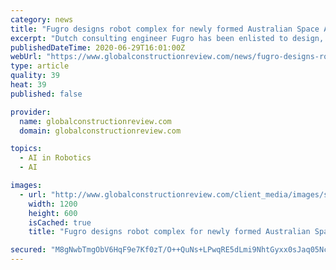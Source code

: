 ```yaml
---
category: news
title: "Fugro designs robot complex for newly formed Australian Space Agency"
excerpt: "Dutch consulting engineer Fugro has been enlisted to design, build and operate a robotics control centre for the newly formed Australian Space Agency (ASA). Fugro will work on the Australian Space Automation,"
publishedDateTime: 2020-06-29T16:01:00Z
webUrl: "https://www.globalconstructionreview.com/news/fugro-designs-robot-complex-newly-formed-australia/"
type: article
quality: 39
heat: 39
published: false

provider:
  name: globalconstructionreview.com
  domain: globalconstructionreview.com

topics:
  - AI in Robotics
  - AI

images:
  - url: "http://www.globalconstructionreview.com/client_media/images/space.jpg"
    width: 1200
    height: 600
    isCached: true
    title: "Fugro designs robot complex for newly formed Australian Space Agency"

secured: "M8gNwbTmgObV6HqF9e7Kf0zT/O++QuNs+LPwqRE5dLmi9NhtGyxx0sJaq05NcgSXCbNoaspWbRxGFgm1IblmdWLIlcZFzNTLuh/k7lUVpBhGsNOORIIB4m5kqiKtNjoonbpzX/QdNUrL1D36CuUsdgV/I2zZxFmL5Qi3GnW1+3X4QGgDCQl4cIflJQzZ0XjCyIH1TqMGEQsA7mbq9fpSl3El9qopsyUO3mM2y0J3JdTcL42GwBZS6GX0at5m1r2wmStu44Oc6CVc+3FtR8DGF1CnR+pvsscOsSY5+m7+dVx4Z89lQZbUDGf4CK9ll8gu6M6ZJSdigP9wI+I6iFua9Q==;zk4egucfP+DB1DudxD7+pw=="
---
```


